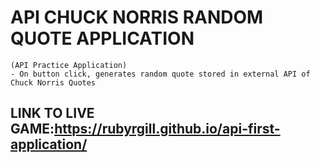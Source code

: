 # API CHUCK NORRIS RANDOM QUOTE APPLICATION
```
(API Practice Application)
- On button click, generates random quote stored in external API of Chuck Norris Quotes
```
## LINK TO LIVE GAME:https://rubyrgill.github.io/api-first-application/
